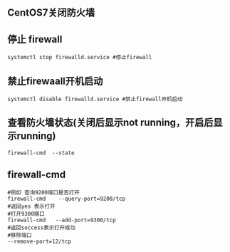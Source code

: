 ## CentOS7关闭防火墙
## 停止 firewall
```shell
systemctl stop firewalld.service #停止firewall
```

## 禁止firewaall开机启动
```shell
systemctl disable firewalld.service #禁止firewall开机启动
```

## 查看防火墙状态(关闭后显示not running，开启后显示running)
```shell
firewall-cmd  --state
```

## firewall-cmd
```shell
#例如 查询9200端口是否打开
firewall-cmd    --query-port=9200/tcp
#返回yes 表示打开
#打开9300端口
firewall-cmd   --add-port=9300/tcp
#返回success表示打开成功
#移除端口
--remove-port=12/tcp
```